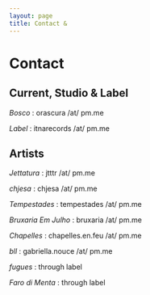 ```yaml
---
layout: page
title: Contact &
---
```


# Contact

## Current, Studio & Label

<p><em>Bosco</em> : orascura /at/ pm.me</p>
<p><em>Label</em> : itnarecords /at/ pm.me</p>

## Artists

<p><em>Jettatura</em> : jtttr /at/ pm.me</p>
<p><em>chjesa</em> : chjesa /at/ pm.me</p>
<p><em>Tempestades</em> : tempestades /at/ pm.me</p>
<p><em>Bruxaria Em Julho</em> : bruxaria /at/ pm.me</p>
<p><em>Chapelles</em> : chapelles.en.feu /at/ pm.me</p>
<p><em>bll</em> : gabriella.nouce /at/ pm.me</p>
<p><em>fugues</em> : through label</p>
<p><em>Faro di Menta</em> : through label</p>